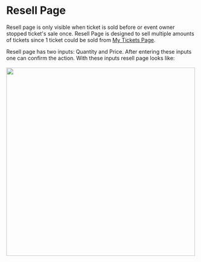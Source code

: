 # Resell Page
Resell page is only visible when ticket is sold before or event owner stopped ticket's sale once. Resell Page is designed to sell multiple amounts of tickets since 1 ticket could be sold from [My  Tickets Page](/Pages/Subpages/mytickets.md).

Resell page has two inputs: Quantity and Price. After entering these inputs one can confirm the action. With these inputs resell page looks like: 
<br /> <br/>
<img src="https://raw.githubusercontent.com/sadigulbey/tickript.github.io/main/static/pages/resell.png" style="height:500px;"></img>